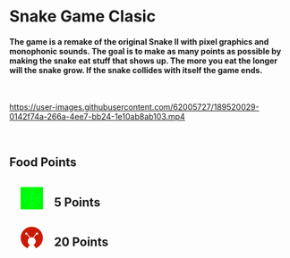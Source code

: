 # Snake Game Clasic

<h4>The game is a remake of the original Snake II with pixel graphics and monophonic sounds. The goal is to make as many points as possible by making the snake eat stuff that shows up. The more you eat the longer will the snake grow. If the snake collides with itself the game ends.</h4>
<br/>

https://user-images.githubusercontent.com/62005727/189520029-0142f74a-266a-4ee7-bb24-1e10ab8ab103.mp4

<br/>

## Food Points
<div style="display: flex; align-items: center;">
<div  style="margin-right:20px;margin-left:20px">
<img src="assets/normal_food.svg" width="40px" style="filter: invert(48%) sepia(79%) saturate(2476%) hue-rotate(86deg) brightness(118%) contrast(119%);" />
</div>
<div  style="margin-right:20px"><h2>5 Points</h2></div> 
</div>
<div style="display: flex; align-items: center;">
<div  style="margin-right:20px;margin-left:20px">
<img src="assets/geekylogo.png" width="40px"></div>
<div  style="margin-right:20px"><h2>20 Points</h2></div> </div>


